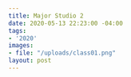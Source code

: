 ```yaml
---
title: Major Studio 2
date: 2020-05-13 22:23:00 -04:00
tags:
- '2020'
images:
- file: "/uploads/class01.png"
layout: post
---
```


